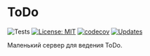 # ToDo
![Tests](https://github.com/Arseniks/ToDo/workflows/Tests/badge.svg)
[![License: MIT](https://img.shields.io/badge/License-MIT-yellow.svg)](https://opensource.org/licenses/MIT)
[![codecov](https://codecov.io/gh/Arseniks/ToDo/branch/master/graph/badge.svg)](https://codecov.io/gh/Arseniks/ToDo)
[![Updates](https://pyup.io/repos/github/Arseniks/ToDo/shield.svg)](https://pyup.io/repos/github/Arseniks/ToDo/)

Маленький сервер для ведения ToDo.
